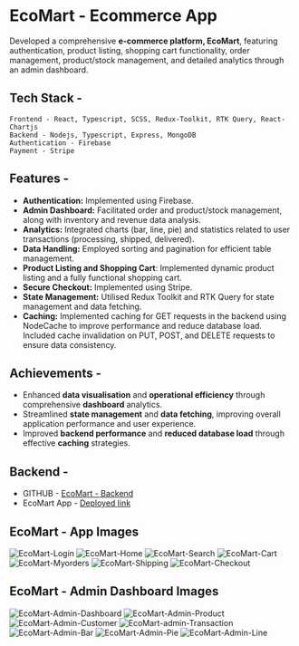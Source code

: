 # EcoMart - Ecommerce App

Developed a comprehensive **e-commerce platform, EcoMart**, featuring authentication, product listing, shopping cart functionality, order management, product/stock management, and detailed analytics through an admin dashboard.

## Tech Stack -    
	Frontend - React, Typescript, SCSS, Redux-Toolkit, RTK Query, React-Chartjs    
	Backend - Nodejs, Typescript, Express, MongoDB    
    Authentication - Firebase
	Payment - Stripe

## Features -

- **Authentication:** Implemented using Firebase.
- **Admin Dashboard:** Facilitated order and product/stock management, along with inventory and revenue data analysis.
- **Analytics:** Integrated charts (bar, line, pie) and statistics related to user transactions (processing, shipped, delivered).
- **Data Handling:** Employed sorting and pagination for efficient table management.
- **Product Listing and Shopping Cart**: Implemented dynamic product listing and a fully functional shopping cart.
- **Secure Checkout:** Implemented using Stripe.
- **State Management:** Utilised Redux Toolkit and RTK Query for state management and data fetching.
- **Caching:** Implemented caching for GET requests in the backend using NodeCache to improve performance and reduce database load. Included cache invalidation on PUT, POST, and DELETE requests to ensure data consistency.

## Achievements - 

 - Enhanced **data visualisation** and **operational efficiency** through comprehensive **dashboard** analytics. 
  - Streamlined **state management** and **data fetching**, improving overall application performance and user experience. 
  - Improved **backend performance** and **reduced database load** through effective **caching** strategies.

## Backend - 
- GITHUB - [EcoMart - Backend](https://github.com/Prafful33Tak/ecomart-backend)
- EcoMart App - [Deployed link](https://ecomart-frontend.vercel.app/)

## EcoMart - App Images
![EcoMart-Login](https://github.com/Prafful33Tak/ecomart-backend/assets/88709400/23c23b36-5b93-40b8-98ae-13235823d5cc)
![EcoMart-Home](https://github.com/Prafful33Tak/ecomart-backend/assets/88709400/82d6320f-53de-41fd-aac3-70827895cd13)
![EcoMart-Search](https://github.com/Prafful33Tak/ecomart-backend/assets/88709400/666dd101-0296-40a1-bbbb-431afa5ecff6)
![EcoMart-Cart](https://github.com/Prafful33Tak/ecomart-backend/assets/88709400/24a6b078-4ce5-4a43-b3e0-adb5adc36a4d)
![EcoMart-Myorders](https://github.com/Prafful33Tak/ecomart-backend/assets/88709400/ce201032-4daf-4e0a-8679-348be8da4f8b)
![EcoMart-Shipping](https://github.com/Prafful33Tak/ecomart-backend/assets/88709400/038ec85f-d302-4804-a477-c0b4a5075b5b)
![EcoMart-Checkout](https://github.com/Prafful33Tak/ecomart-backend/assets/88709400/5dc38fd2-c940-4dc9-beca-87d9095015f2)

## EcoMart - Admin Dashboard Images
![EcoMart-Admin-Dashboard](https://github.com/Prafful33Tak/ecomart-backend/assets/88709400/14374477-8069-4985-a12f-b74d1af412dd)
![EcoMart-Admin-Product](https://github.com/Prafful33Tak/ecomart-backend/assets/88709400/21316c49-f3a8-4e54-a366-ff9eddb11eed)
![EcoMart-Admin-Customer](https://github.com/Prafful33Tak/ecomart-backend/assets/88709400/19eac19b-97a2-4030-93ca-bb401aa3f291)
![EcoMart-admin-Transaction](https://github.com/Prafful33Tak/ecomart-backend/assets/88709400/ef598f01-162a-496f-b660-9c0e5d5f76bd)
![EcoMart-Admin-Bar](https://github.com/Prafful33Tak/ecomart-backend/assets/88709400/c2ac064b-1447-4665-9a47-f090d2cd74ff)
![EcoMart-Admin-Pie](https://github.com/Prafful33Tak/ecomart-backend/assets/88709400/e1352728-82b5-4134-8b13-10170bc3d71f)
![EcoMart-Admin-Line](https://github.com/Prafful33Tak/ecomart-backend/assets/88709400/260e1a6b-f3c6-4c61-b3ca-130a23989b5e)
